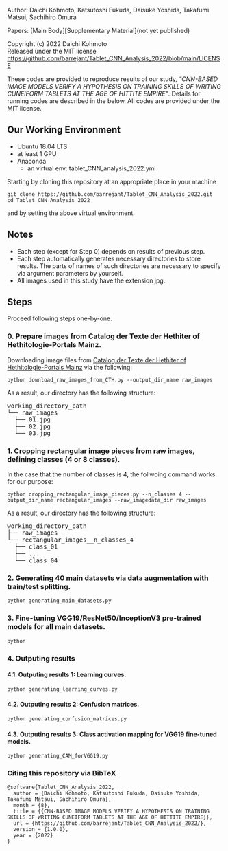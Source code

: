 Author: Daichi Kohmoto, Katsutoshi Fukuda, Daisuke Yoshida, Takafumi Matsui, Sachihiro Omura 

Papers: [Main Body][Supplementary Material](not yet published)

Copyright (c) 2022 Daichi Kohmoto  
Released under the MIT license  
https://github.com/barrejant/Tablet_CNN_Analysis_2022/blob/main/LICENSE

These codes are provided to reproduce results of our study, *"CNN-BASED IMAGE MODELS VERIFY A HYPOTHESIS ON TRAINING SKILLS OF WRITING CUNEIFORM TABLETS AT THE AGE OF HITTITE EMPIRE"*. Details for running codes are described in the below. All codes are provided under the MIT license. 

## Our Working Environment


- Ubuntu 18.04 LTS
- at least 1 GPU
- Anaconda
  - an virtual env: tablet_CNN_analysis_2022.yml

Starting by cloning this repository at an appropriate place in your machine
```
git clone https://github.com/barrejant/Tablet_CNN_Analysis_2022.git
cd Tablet_CNN_Analysis_2022
```
and by setting the above virtual environment. 

## Notes

- Each step (except for Step 0) depends on results of previous step. 
- Each step automatically generates necessary directories to store results. 
The parts of names of such directories are necessary to specify via argument parameters by yourself.
- All images used in this study have the extension jpg.

## Steps

Proceed following steps one-by-one. 

### 0. Prepare images from Catalog der Texte der Hethiter of Hethitologie-Portals Mainz.
Downloading image files from [Catalog der Texte der Hethiter of Hethitologie-Portals Mainz](https://www.hethport.uni-wuerzburg.de/CTH/) via the following:
```
python download_raw_images_from_CTH.py --output_dir_name raw_images
```
As a result, our directory has the following structure:
<pre>
working_directory_path
└── raw_images
  ├── 01.jpg
  ├── 02.jpg
  └── 03.jpg
</pre>

### 1. Cropping rectangular image pieces from raw images, defining classes (4 or 8 classes).
In the case that the number of classes is 4, the follwoing command works for our purpose:
```
python cropping_rectangular_image_pieces.py --n_classes 4 --output_dir_name rectangular_images --raw_imagedata_dir raw_images
```
As a result, our directory has the following structure:
<pre>
working_directory_path
├── raw_images
└── rectangular_images__n_classes_4
  ├── class_01
  ├── ...
  └── class_04
</pre>

### 2. Generating 40 main datasets via data augmentation with train/test splitting.
```
python generating_main_datasets.py
```

### 3. Fine-tuning VGG19/ResNet50/InceptionV3 pre-trained models for all main datasets.
```
python 
```
### 4. Outputing results

#### 4.1. Outputing results 1: Learning curves.
```
python generating_learning_curves.py
```
#### 4.2. Outputing results 2: Confusion matrices.
```
python generating_confusion_matrices.py 
```
#### 4.3. Outputing results 3: Class activation mapping for VGG19 fine-tuned models. 
```
python generating_CAM_forVGG19.py 
```

### Citing this repository via BibTeX
```
@software{Tablet_CNN_Analysis_2022,
  author = {Daichi Kohmoto, Katsutoshi Fukuda, Daisuke Yoshida, Takafumi Matsui, Sachihiro Omura},
  month = {8},
  title = {{CNN-BASED IMAGE MODELS VERIFY A HYPOTHESIS ON TRAINING SKILLS OF WRITING CUNEIFORM TABLETS AT THE AGE OF HITTITE EMPIRE}},
  url = {https://github.com/barrejant/Tablet_CNN_Analysis_2022/},
  version = {1.0.0},
  year = {2022}
}
```
